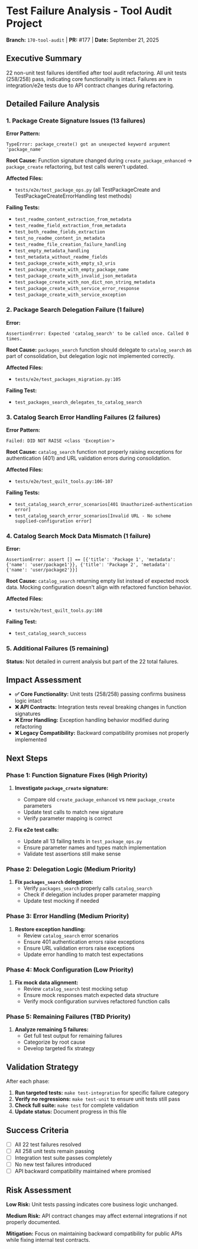 <!-- markdownlint-disable MD013 -->
# Test Failure Analysis - Tool Audit Project

**Branch:** `170-tool-audit` | **PR:** #177 | **Date:** September 21, 2025

## Executive Summary

22 non-unit test failures identified after tool audit refactoring. All unit tests (258/258) pass, indicating core functionality is intact. Failures are in integration/e2e tests due to API contract changes during refactoring.

## Detailed Failure Analysis

### 1. Package Create Signature Issues (13 failures)

**Error Pattern:**

```log
TypeError: package_create() got an unexpected keyword argument 'package_name'
```

**Root Cause:** Function signature changed during `create_package_enhanced` → `package_create` refactoring, but test calls weren't updated.

**Affected Files:**

- `tests/e2e/test_package_ops.py` (all TestPackageCreate and TestPackageCreateErrorHandling test methods)

**Failing Tests:**

- `test_readme_content_extraction_from_metadata`
- `test_readme_field_extraction_from_metadata`
- `test_both_readme_fields_extraction`
- `test_no_readme_content_in_metadata`
- `test_readme_file_creation_failure_handling`
- `test_empty_metadata_handling`
- `test_metadata_without_readme_fields`
- `test_package_create_with_empty_s3_uris`
- `test_package_create_with_empty_package_name`
- `test_package_create_with_invalid_json_metadata`
- `test_package_create_with_non_dict_non_string_metadata`
- `test_package_create_with_service_error_response`
- `test_package_create_with_service_exception`

### 2. Package Search Delegation Failure (1 failure)

**Error:**

```log
AssertionError: Expected 'catalog_search' to be called once. Called 0 times.
```

**Root Cause:** `packages_search` function should delegate to `catalog_search` as part of consolidation, but delegation logic not implemented correctly.

**Affected Files:**

- `tests/e2e/test_packages_migration.py:105`

**Failing Test:**

- `test_packages_search_delegates_to_catalog_search`

### 3. Catalog Search Error Handling Failures (2 failures)

**Error Pattern:**

```log
Failed: DID NOT RAISE <class 'Exception'>
```

**Root Cause:** `catalog_search` function not properly raising exceptions for authentication (401) and URL validation errors during consolidation.

**Affected Files:**

- `tests/e2e/test_quilt_tools.py:106-107`

**Failing Tests:**

- `test_catalog_search_error_scenarios[401 Unauthorized-authentication error]`
- `test_catalog_search_error_scenarios[Invalid URL - No scheme supplied-configuration error]`

### 4. Catalog Search Mock Data Mismatch (1 failure)

**Error:**

```log
AssertionError: assert [] == [{'title': 'Package 1', 'metadata': {'name': 'user/package1'}}, {'title': 'Package 2', 'metadata': {'name': 'user/package2'}}]
```

**Root Cause:** `catalog_search` returning empty list instead of expected mock data. Mocking configuration doesn't align with refactored function behavior.

**Affected Files:**

- `tests/e2e/test_quilt_tools.py:108`

**Failing Test:**

- `test_catalog_search_success`

### 5. Additional Failures (5 remaining)

**Status:** Not detailed in current analysis but part of the 22 total failures.

## Impact Assessment

- **✅ Core Functionality:** Unit tests (258/258) passing confirms business logic intact
- **❌ API Contracts:** Integration tests reveal breaking changes in function signatures
- **❌ Error Handling:** Exception handling behavior modified during refactoring
- **❌ Legacy Compatibility:** Backward compatibility promises not properly implemented

## Next Steps

### Phase 1: Function Signature Fixes (High Priority)

1. **Investigate `package_create` signature:**
   - Compare old `create_package_enhanced` vs new `package_create` parameters
   - Update test calls to match new signature
   - Verify parameter mapping is correct

2. **Fix e2e test calls:**
   - Update all 13 failing tests in `test_package_ops.py`
   - Ensure parameter names and types match implementation
   - Validate test assertions still make sense

### Phase 2: Delegation Logic (Medium Priority)

1. **Fix `packages_search` delegation:**
   - Verify `packages_search` properly calls `catalog_search`
   - Check if delegation includes proper parameter mapping
   - Update test mocking if needed

### Phase 3: Error Handling (Medium Priority)

1. **Restore exception handling:**
   - Review `catalog_search` error scenarios
   - Ensure 401 authentication errors raise exceptions
   - Ensure URL validation errors raise exceptions
   - Update error handling to match test expectations

### Phase 4: Mock Configuration (Low Priority)

1. **Fix mock data alignment:**
   - Review `catalog_search` test mocking setup
   - Ensure mock responses match expected data structure
   - Verify mock configuration survives refactored function calls

### Phase 5: Remaining Failures (TBD Priority)

1. **Analyze remaining 5 failures:**
   - Get full test output for remaining failures
   - Categorize by root cause
   - Develop targeted fix strategy

## Validation Strategy

After each phase:

1. **Run targeted tests:** `make test-integration` for specific failure category
2. **Verify no regressions:** `make test-unit` to ensure unit tests still pass
3. **Check full suite:** `make test` for complete validation
4. **Update status:** Document progress in this file

## Success Criteria

- [ ] All 22 test failures resolved
- [ ] All 258 unit tests remain passing
- [ ] Integration test suite passes completely
- [ ] No new test failures introduced
- [ ] API backward compatibility maintained where promised

## Risk Assessment

**Low Risk:** Unit tests passing indicates core business logic unchanged.

**Medium Risk:** API contract changes may affect external integrations if not properly documented.

**Mitigation:** Focus on maintaining backward compatibility for public APIs while fixing internal test contracts.
